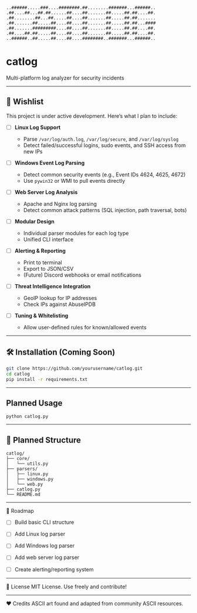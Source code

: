 ```

..######.....###....########.##........#######...######..
.##....##...##.##......##....##.......##.....##.##....##.
.##........##...##.....##....##.......##.....##.##.......
.##.......##.....##....##....##.......##.....##.##...####
.##.......#########....##....##.......##.....##.##....##.
.##....##.##.....##....##....##.......##.....##.##....##.
..######..##.....##....##....########..#######...######..

```
# catlog

Multi-platform log analyzer for security incidents

---

## 🧠 Wishlist

This project is under active development. Here’s what I plan to include:

- [ ] **Linux Log Support**
  - Parse `/var/log/auth.log`, `/var/log/secure`, and `/var/log/syslog`
  - Detect failed/successful logins, sudo events, and SSH access from new IPs

- [ ] **Windows Event Log Parsing**
  - Detect common security events (e.g., Event IDs 4624, 4625, 4672)
  - Use `pywin32` or WMI to pull events directly

- [ ] **Web Server Log Analysis**
  - Apache and Nginx log parsing
  - Detect common attack patterns (SQL injection, path traversal, bots)

- [ ] **Modular Design**
  - Individual parser modules for each log type
  - Unified CLI interface

- [ ] **Alerting & Reporting**
  - Print to terminal
  - Export to JSON/CSV
  - (Future) Discord webhooks or email notifications

- [ ] **Threat Intelligence Integration**
  - GeoIP lookup for IP addresses
  - Check IPs against AbuseIPDB

- [ ] **Tuning & Whitelisting**
  - Allow user-defined rules for known/allowed events

---

## 🛠 Installation (Coming Soon)

```bash
git clone https://github.com/yourusername/catlog.git
cd catlog
pip install -r requirements.txt
```
---

## Planned Usage
```
python catlog.py
```

---

## 📁 Planned Structure
```
catlog/
├── core/
│   └── utils.py
├── parsers/
│   ├── linux.py
│   ├── windows.py
│   └── web.py
├── catlog.py
└── README.md
```

---

📌 Roadmap
- [ ] Build basic CLI structure

- [ ] Add Linux log parser

- [ ] Add Windows log parser

- [ ] Add web server log parser

- [ ] Create alerting/reporting system

---

🐾 License
MIT License. Use freely and contribute!

---

❤️ Credits
ASCII art found and adapted from community ASCII resources.



